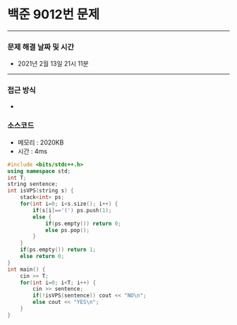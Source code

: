 
# 백준 9012번 문제

---

### 문제 해결 날짜 및 시간

- 2021년 2월 13일 21시 11분

---

### 접근 방식
- 

### 소스코드
- 메모리 : 2020KB
- 시간 : 4ms
```c++
#include <bits/stdc++.h>
using namespace std;
int T;
string sentence;
int isVPS(string s) {
    stack<int> ps;
    for(int i=0; i<s.size(); i++) {
        if(s[i]=='(') ps.push(1);
        else {
            if(ps.empty()) return 0;
            else ps.pop();
        }
    }
    if(ps.empty()) return 1;
    else return 0;
}
int main() {
    cin >> T;
    for(int i=0; i<T; i++) {
        cin >> sentence;
        if(!isVPS(sentence)) cout << "NO\n";
        else cout << "YES\n";
    }
}
```